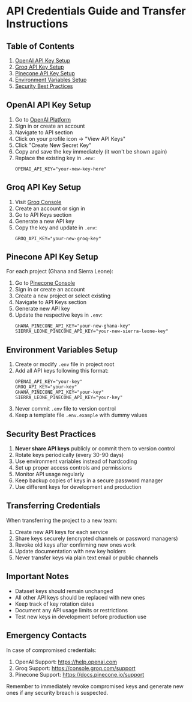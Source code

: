 # API Credentials Guide and Transfer Instructions

## Table of Contents
1. [OpenAI API Key Setup](#openai-api-key-setup)
2. [Groq API Key Setup](#groq-api-key-setup)
3. [Pinecone API Key Setup](#pinecone-api-key-setup)
4. [Environment Variables Setup](#environment-variables-setup)
5. [Security Best Practices](#security-best-practices)

## OpenAI API Key Setup

1. Go to [OpenAI Platform](https://platform.openai.com/)
2. Sign in or create an account
3. Navigate to API section
4. Click on your profile icon → "View API Keys"
5. Click "Create New Secret Key"
6. Copy and save the key immediately (it won't be shown again)
7. Replace the existing key in `.env`:
   ```
   OPENAI_API_KEY="your-new-key-here"
   ```

## Groq API Key Setup

1. Visit [Groq Console](https://console.groq.com/)
2. Create an account or sign in
3. Go to API Keys section
4. Generate a new API key
5. Copy the key and update in `.env`:
   ```
   GROQ_API_KEY="your-new-groq-key"
   ```

## Pinecone API Key Setup

For each project (Ghana and Sierra Leone):

1. Go to [Pinecone Console](https://app.pinecone.io/)
2. Sign in or create an account
3. Create a new project or select existing
4. Navigate to API Keys section
5. Generate new API key
6. Update the respective keys in `.env`:
   ```
   GHANA_PINECONE_API_KEY="your-new-ghana-key"
   SIERRA_LEONE_PINECONE_API_KEY="your-new-sierra-leone-key"
   ```

## Environment Variables Setup

1. Create or modify `.env` file in project root
2. Add all API keys following this format:
   ```
   OPENAI_API_KEY="your-key"
   GROQ_API_KEY="your-key"
   GHANA_PINECONE_API_KEY="your-key"
   SIERRA_LEONE_PINECONE_API_KEY="your-key"
   ```
3. Never commit `.env` file to version control
4. Keep a template file `.env.example` with dummy values

## Security Best Practices

1. **Never share API keys** publicly or commit them to version control
2. Rotate keys periodically (every 30-90 days)
3. Use environment variables instead of hardcoding
4. Set up proper access controls and permissions
5. Monitor API usage regularly
6. Keep backup copies of keys in a secure password manager
7. Use different keys for development and production

## Transferring Credentials

When transferring the project to a new team:

1. Create new API keys for each service
2. Share keys securely (encrypted channels or password managers)
3. Revoke old keys after confirming new ones work
4. Update documentation with new key holders
5. Never transfer keys via plain text email or public channels

## Important Notes

- Dataset keys should remain unchanged
- All other API keys should be replaced with new ones
- Keep track of key rotation dates
- Document any API usage limits or restrictions
- Test new keys in development before production use

## Emergency Contacts

In case of compromised credentials:
1. OpenAI Support: https://help.openai.com
2. Groq Support: https://console.groq.com/support
3. Pinecone Support: https://docs.pinecone.io/support

Remember to immediately revoke compromised keys and generate new ones if any security breach is suspected. 